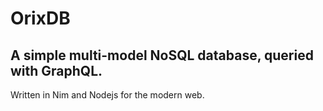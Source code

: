 # OrixDB
## A simple multi-model NoSQL database, queried with GraphQL.

Written in Nim and Nodejs for the modern web.
